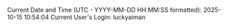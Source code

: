 Current Date and Time (UTC - YYYY-MM-DD HH:MM:SS formatted): 2025-10-15 10:54:04
Current User's Login: luckyaiman
